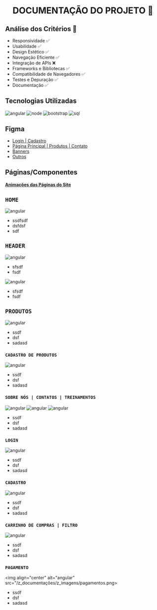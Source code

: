<h1 align="center"> DOCUMENTAÇÃO DO PROJETO 📃 </h1>

<h2> Análise dos Critérios 🎯 </h2>

  - Responsividade ✅
  - Usabilidade ✅
  - Design Estético ✅
  - Navegação Eficiente ✅
  - Integração de APIs ❌
  - Frameworks e Bibliotecas ✅
  - Compatibilidade de Navegadores ✅
  - Testes e Depuração ✅
  - Documentação ✅

<h2> Tecnologias Utilizadas</h2>
<img align="center" alt="angular" src="https://img.shields.io/badge/Angular-DD0031?style=for-the-badge&logo=angular&logoColor=white">
<img align="center" alt="node" src="https://img.shields.io/badge/Node.js-43853D?style=for-the-badge&logo=node.js&logoColor=white">
<img align="center" alt="bootstrap" src="https://img.shields.io/badge/Bootstrap-563D7C?style=for-the-badge&logo=bootstrap&logoColor=white">
<img align="center" alt="sql" src="https://img.shields.io/badge/MySQL-00000F?style=for-the-badge&logo=mysql&logoColor=white">

<h2> Figma </h2>

- [Login | Cadastro ](https://www.figma.com/file/KY6Jgnkwpvw9S8JeVxxQOP/Untitled?type=design&node-id=0-1&mode=design&t=Y7q5h8RFLVNVCtlX-0)
- [Página Principal | Produtos | Contato](https://www.figma.com/file/Bf5kXF8vOyGe4P697nzNys/Untitled?type=design&mode=design&t=Y7q5h8RFLVNVCtlX-0)
- [Banners](https://www.figma.com/file/aC5XRBj3rbvZstw7mt1quQ/Untitled?type=design&node-id=0-1&mode=design&t=EDkq14K1So4eBTen-0)
- [Outros](https://www.figma.com/file/3MOXA2pBxNc3jWURfs90k2/Untitled?type=design&mode=design&t=EDkq14K1So4eBTen-0)

<h2> Páginas/Componentes </h2>

#### [Animações das Páginas do Site](https://drive.google.com/drive/folders/1Yc0UahIt7qEAvmGsEXFa2381Z6i4F4iY?usp=sharing)

##  `HOME`
<img align="center" alt="angular" src="/z_documentações/z_imagens/home.png">

  - ssdfsdf
  - dsfdsf
  - sdf

## `HEADER`
<img align="center" alt="angular" src="/z_documentações/z_imagens/header_before.png">

  - sfsdf
  - fsdf

<img align="center" alt="angular" src="/z_documentações/z_imagens/header_after.png">

  - sfsdf
  - fsdf

##  `PRODUTOS`
<img align="center" alt="angular" src="/z_documentações/z_imagens/produtos.png">

  - ssdf
  - dsf
  - sadasd

###  `CADASTRO DE PRODUTOS`
<img align="center" alt="angular" src="/z_documentações/z_imagens/painel-produtos.png">

  - ssdf
  - dsf
  - sadasd

###  `SOBRE NÓS | CONTATOS | TREINAMENTOS`
<img align="center" alt="angular" src="/z_documentações/z_imagens/sobre-nos.png">
<img align="center" alt="angular" src="/z_documentações/z_imagens/contato.png">
<img align="center" alt="angular" src="/z_documentações/z_imagens/treinamentos.png">

  - ssdf
  - dsf
  - sadasd

###  `LOGIN`
<img align="center" alt="angular" src="/z_documentações/z_imagens/login.png">

  - ssdf
  - dsf
  - sadasd

###  `CADASTRO`
<img align="center" alt="angular" src="/z_documentações/z_imagens/cadastro.png">

  - ssdf
  - dsf
  - sadasd

### `CARRINHO DE COMPRAS | FILTRO`
<img align="center" alt="angular" src="/z_documentações/z_imagens/carrinho.png">

  - ssdf
  - dsf
  - sadasd

### `PAGAMENTO`
<img align="center" alt="angular" src="/z_documentações/z_imagens/pagamentos.png>

  - ssdf
  - dsf
  - sadasd



